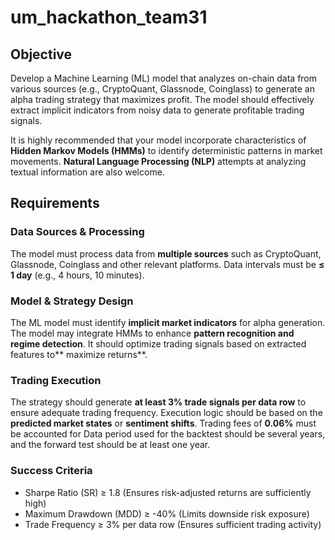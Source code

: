 # um_hackathon_team31


## Objective
Develop a Machine Learning (ML) model that analyzes on-chain data from various sources (e.g., CryptoQuant, Glassnode, Coinglass) to generate an alpha trading strategy that maximizes profit. The model should effectively extract implicit indicators from noisy data to generate profitable trading signals.

It is highly recommended that your model incorporate characteristics of **Hidden Markov Models (HMMs)** to identify deterministic patterns in market movements. **Natural Language Processing (NLP)** attempts at analyzing textual information are also welcome.

## Requirements
### Data Sources & Processing
The model must process data from **multiple sources** such as CryptoQuant, Glassnode, Coinglass and other relevant platforms.
Data intervals must be **≤ 1 day** (e.g., 4 hours, 10 minutes).

### Model & Strategy Design
The ML model must identify **implicit market indicators** for alpha generation.
The model may integrate HMMs to enhance **pattern recognition and regime detection**.
It should optimize trading signals based on extracted features to** maximize returns**.

### Trading Execution
The strategy should generate **at least 3% trade signals per data row** to ensure adequate trading frequency.
Execution logic should be based on the **predicted market states** or **sentiment shifts**.
Trading fees of **0.06%** must be accounted for
Data period used for the backtest should be several years, and the forward test should be at least one year.

### Success Criteria
- Sharpe Ratio (SR) ≥ 1.8 (Ensures risk-adjusted returns are sufficiently high)
- Maximum Drawdown (MDD) ≥ -40% (Limits downside risk exposure)
- Trade Frequency ≥ 3% per data row (Ensures sufficient trading activity)
